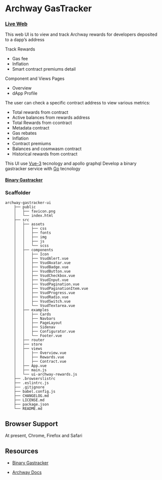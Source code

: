 # Archway GasTracker

### [Live Web](https://archway-rewards.web.app/)

This web UI is to view and track Archway rewards for developers deposited to a dapp’s address

Track Rewards
- Gas fee
- Inflation
- Smart contract premiums detail

Component and Views Pages
- Overview
- dApp Profile

The user can check a specific contract address to view various metrics:
- Total rewards from contract
- Active balances from rewards address
- Total Rewards from ccontract
- Metadata contract
- Gas rebates
- Inflation
- Contract premiums
- Balances and cosmwasm contract
- Historical rewards from contract

This UI use [Vue-3](https://vuejs.org/) tecnology and apollo graphql
Develop a binary gastracker service with [Go](https://go.dev/) tecnology
#### [Binary Gastracker](https://github.com/sienrik15/-archway-gastracker)

### Scaffolder

```
archway-gastracker-ui
    ├── public
    │   ├── favicon.png
    │   └── index.html
    ├── src
    │   ├── assets
    │   │   ├── css
    │   │   ├── fonts
    │   │   ├── img
    │   │   ├── js
    │   │   └── scss
    │   ├── components
    │   │   ├── Icon
    │   │   ├── VsudAlert.vue
    │   │   ├── VsudAvatar.vue
    │   │   ├── VsudBadge.vue
    │   │   ├── VsudButton.vue
    │   │   ├── VsudCheckbox.vue
    │   │   ├── VsudInput.vue
    │   │   ├── VsudPagination.vue
    │   │   ├── VsudPaginationItem.vue
    │   │   ├── VsudProgress.vue
    │   │   ├── VsudRadio.vue
    │   │   ├── VsudSwitch.vue
    │   │   └── VsudTextarea.vue
    │   ├── examples
    │   │   ├── Cards
    │   │   ├── Navbars
    │   │   ├── PageLayout
    │   │   ├── Sidenav
    │   │   ├── Configurator.vue
    │   │   └── Footer.vue
    │   ├── router
    │   ├── store
    │   ├── views
    │   │   ├── Overview.vue
    │   │   ├── Rewards.vue
    │   │   ├── Contract.vue
    │   ├── App.vue
    │   ├── main.js
    │   └── ui-archway-rewards.js
    ├── .browserslistrc
    ├── .eslintrc.js
    ├── .gitignore
    ├── babel.config.js
    ├── CHANGELOG.md
    ├── LICENSE.md
    ├── package.json
    └── README.md
```

## Browser Support

At present, Chrome, Firefox and Safari

## Resources

- [Binary Gastracker](https://github.com/sienrik15/-archway-gastracker)

- [Archway Docs](https://docs.archway.io/)


